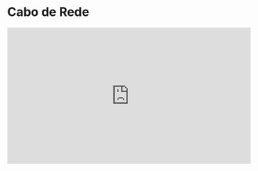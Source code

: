 # Cabo de Rede

<iframe 
    width="560" 
    height="315" 
    src="https://www.youtube.com/embed/524M9ggRLUQ" 
    title="YouTube video player" 
    frameborder="0" 
    allow="accelerometer; autoplay; clipboard-write; encrypted-media; gyroscope; picture-in-picture; web-share" 
    allowfullscreen>
</iframe>


